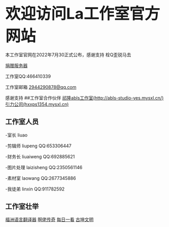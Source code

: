 ## <font size=15>欢迎访问La工作室官方网站</font>

本工作室官网在2022年7月30正式公布，感谢支持 栓Q歪锐马去

[捐赠服务器](skm.html)

工作室QQ:466410339

工作室邮箱 2944290878@qq.com

感谢支持
##工作室合作伙伴
[祁隆abls工作室(http://abls-studio-yes.mysxl.cn/)](http://abls-studio-yes.mysxl.cn/)
[引力公司(hxxps1354.mysxl.cn)](hxxps1354.mysxl.cn)

## 工作室人员
-室长   liuao

-剪辑师  liupeng QQ:653306447

-财务长  liuaiweng QQ:692885621

-图片处理 laizisheng QQ:2350561146

-素材室  laowang QQ:2677345886

-我徒弟 linxin QQ:911782592

## 工作室壮举

[福洲语言翻译器](fuzhoyuyanfanyiqi.html)
[啊佬传奇](islastudiosp.html)
[每日一看](yddlianjie.html)
[古坤文明](https://www.bilibili.com/video/BV1Dt4y1L7zw?spm_id_from=333.999.0.0&vd_source=f7e9f30d92d28fa8cb9b5ccb93c6c27e)
